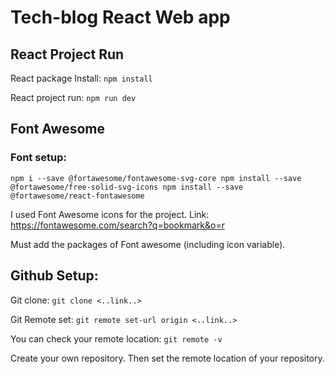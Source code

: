 # Tech-blog React Web app

## React Project Run

React package Install: `npm install`

React project run: `npm run dev`

## Font Awesome 

### Font setup: 

` npm i --save @fortawesome/fontawesome-svg-core
npm install --save @fortawesome/free-solid-svg-icons
npm install --save @fortawesome/react-fontawesome `

I used Font Awesome icons for the project. 
Link: https://fontawesome.com/search?q=bookmark&o=r

Must add the packages of Font awesome (including icon variable). 

</hr>

## Github Setup: 

Git clone: `git clone <..link..>` 

Git Remote set: `git remote set-url origin <..link..>`

You can check your remote location: `git remote -v`

Create your own repository. Then set the remote location of your repository.





